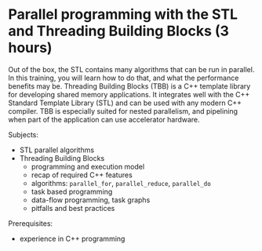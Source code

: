 # Parallel programming with the STL and Threading Building Blocks (3 hours)

Out of the box, the STL contains many algorithms that can be run in parallel.
In this training, you will learn how to do that, and what the performance
benefits may be.
Threading Building Blocks (TBB) is a C++ template library for developing
shared memory applications.  It integrates well with the C++ Standard
Template Library (STL) and can be used with any modern C++ compiler.
TBB is especially suited for nested parallelism, and pipelining when
part of the application can use accelerator hardware.

Subjects:

  * STL parallel algorithms
  * Threading Building Blocks
    * programming and execution model
    * recap of required C++ features
    * algorithms: `parallel_for`, `parallel_reduce`, `parallel_do`
    * task based programming
    * data-flow programming, task graphs
    * pitfalls and best practices

Prerequisites:

  * experience in C++ programming
